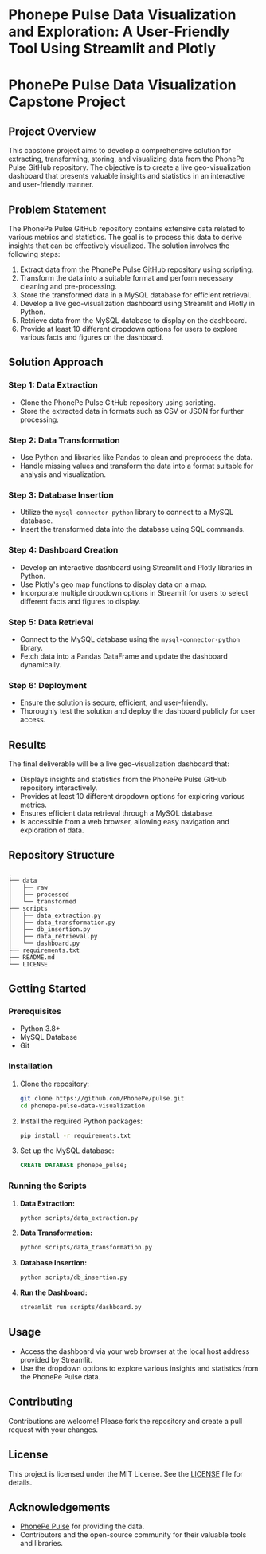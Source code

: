 # Phonepe Pulse Data Visualization and Exploration: A User-Friendly Tool Using Streamlit and Plotly

# PhonePe Pulse Data Visualization Capstone Project

## Project Overview

This capstone project aims to develop a comprehensive solution for extracting, transforming, storing, and visualizing data from the PhonePe Pulse GitHub repository. The objective is to create a live geo-visualization dashboard that presents valuable insights and statistics in an interactive and user-friendly manner.

## Problem Statement

The PhonePe Pulse GitHub repository contains extensive data related to various metrics and statistics. The goal is to process this data to derive insights that can be effectively visualized. The solution involves the following steps:

1. Extract data from the PhonePe Pulse GitHub repository using scripting.
2. Transform the data into a suitable format and perform necessary cleaning and pre-processing.
3. Store the transformed data in a MySQL database for efficient retrieval.
4. Develop a live geo-visualization dashboard using Streamlit and Plotly in Python.
5. Retrieve data from the MySQL database to display on the dashboard.
6. Provide at least 10 different dropdown options for users to explore various facts and figures on the dashboard.

## Solution Approach

### Step 1: Data Extraction

- Clone the PhonePe Pulse GitHub repository using scripting.
- Store the extracted data in formats such as CSV or JSON for further processing.

### Step 2: Data Transformation

- Use Python and libraries like Pandas to clean and preprocess the data.
- Handle missing values and transform the data into a format suitable for analysis and visualization.

### Step 3: Database Insertion

- Utilize the `mysql-connector-python` library to connect to a MySQL database.
- Insert the transformed data into the database using SQL commands.

### Step 4: Dashboard Creation

- Develop an interactive dashboard using Streamlit and Plotly libraries in Python.
- Use Plotly's geo map functions to display data on a map.
- Incorporate multiple dropdown options in Streamlit for users to select different facts and figures to display.

### Step 5: Data Retrieval

- Connect to the MySQL database using the `mysql-connector-python` library.
- Fetch data into a Pandas DataFrame and update the dashboard dynamically.

### Step 6: Deployment

- Ensure the solution is secure, efficient, and user-friendly.
- Thoroughly test the solution and deploy the dashboard publicly for user access.

## Results

The final deliverable will be a live geo-visualization dashboard that:
- Displays insights and statistics from the PhonePe Pulse GitHub repository interactively.
- Provides at least 10 different dropdown options for exploring various metrics.
- Ensures efficient data retrieval through a MySQL database.
- Is accessible from a web browser, allowing easy navigation and exploration of data.

## Repository Structure

```plaintext
.
├── data
│   ├── raw
│   ├── processed
│   └── transformed
├── scripts
│   ├── data_extraction.py
│   ├── data_transformation.py
│   ├── db_insertion.py
│   ├── data_retrieval.py
│   └── dashboard.py
├── requirements.txt
├── README.md
└── LICENSE
```

## Getting Started

### Prerequisites

- Python 3.8+
- MySQL Database
- Git

### Installation

1. Clone the repository:
   ```sh
   git clone https://github.com/PhonePe/pulse.git
   cd phonepe-pulse-data-visualization
   ```

2. Install the required Python packages:
   ```sh
   pip install -r requirements.txt
   ```

3. Set up the MySQL database:
   ```sql
   CREATE DATABASE phonepe_pulse;
   ```

### Running the Scripts

1. **Data Extraction:**
   ```sh
   python scripts/data_extraction.py
   ```

2. **Data Transformation:**
   ```sh
   python scripts/data_transformation.py
   ```

3. **Database Insertion:**
   ```sh
   python scripts/db_insertion.py
   ```

4. **Run the Dashboard:**
   ```sh
   streamlit run scripts/dashboard.py
   ```

## Usage

- Access the dashboard via your web browser at the local host address provided by Streamlit.
- Use the dropdown options to explore various insights and statistics from the PhonePe Pulse data.

## Contributing

Contributions are welcome! Please fork the repository and create a pull request with your changes.

## License

This project is licensed under the MIT License. See the [LICENSE](LICENSE) file for details.

## Acknowledgements

- [PhonePe Pulse](https://github.com/PhonePe/pulse) for providing the data.
- Contributors and the open-source community for their valuable tools and libraries.



